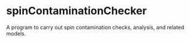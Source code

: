 # spinContaminationChecker
A program to carry out spin contamination checks, analysis, and related models.
